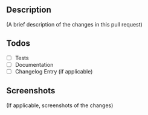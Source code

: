 ## Description

(A brief description of the changes in this pull request)

## Todos

- [ ] Tests
- [ ] Documentation
- [ ] Changelog Entry (if applicable)

## Screenshots

(If applicable, screenshots of the changes)

